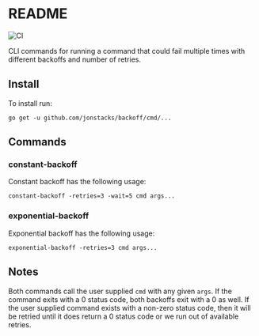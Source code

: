 # README

![CI](https://github.com/jonstacks/backoff/workflows/CI/badge.svg)

CLI commands for running a command that could fail multiple times with
different backoffs and number of retries.

## Install

To install run:

```
go get -u github.com/jonstacks/backoff/cmd/...
```

## Commands

### constant-backoff

Constant backoff has the following usage:

```
constant-backoff -retries=3 -wait=5 cmd args...
```

### exponential-backoff

Exponential backoff has the following usage:

```
exponential-backoff -retries=3 cmd args...
```

## Notes

Both commands call the user supplied `cmd` with any given `args`. If the command
exits with a 0 status code, both backoffs exit with a 0 as well. If the user
supplied command exists with a non-zero status code, then it will be retried
until it does return a 0 status code or we run out of available retries.
